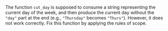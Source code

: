 The function <code>cut_day</code>&nbsp;is supposed to consume a string representing the current day of the week, and then produce the current day without the <code>"day"</code> part at the end (e.g., <code>"Thursday"</code> becomes <code>"Thurs"</code>). However, it does not work correctly. Fix this function by applying the rules of scope.